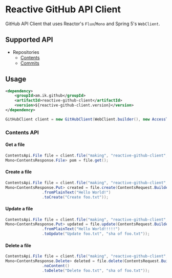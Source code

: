 # Reactive GitHub API Client

GitHub API Client that uses Reactor's `Flux`/`Mono` and Spring 5's `WebClient`.

## Supported API

* Repositories
  * [Contents](https://developer.github.com/v3/repos/contents/)
  * [Commits](https://developer.github.com/v3/repos/commits/)
  
## Usage

```xml
<dependency>
    <groupId>am.ik.github</groupId>
    <artifactId>reactive-github-client</artifactId>
    <version>${reactive-github-client.version}</version>
</dependency>
```

```java
GitHubClient client = new GitHubClient(WebClient.builder(), new AccessToken("xxxxxx"));
```


### Contents API


#### Get a file
```java
ContentsApi.File file = client.file("making", "reactive-github-client", "pom.xml");
Mono<ContentsResponse.File> pom = file.get();
```

#### Create a file

```java
ContentsApi.File file = client.file("making", "reactive-github-client", "foo.txt");
Mono<ContentsResponse.Put> created = file.create(ContentsRequest.Builder
                .fromPlainText("Hello World!")
                .toCreate("Create foo.txt"));
```

#### Update a file

```java
ContentsApi.File file = client.file("making", "reactive-github-client", "foo.txt");
Mono<ContentsResponse.Put> updated = file.update(ContentsRequest.Builder
                .fromPlainText("Hello World!!!!!")
                .toUpdate("Update foo.txt", "sha of foo.txt"));
```

#### Delete a file

```java
ContentsApi.File file = client.file("making", "reactive-github-client", "foo.txt");
Mono<ContentsResponse.Delete> deleted = file.delete(ContentsRequest.Builder
                .noContent()
                .toDelete("Delete foo.txt", "sha of foo.txt"));
```